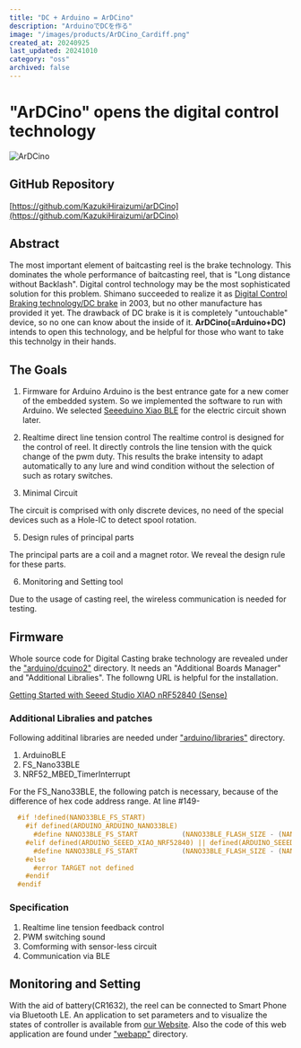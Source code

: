 ```yaml
---
title: "DC + Arduino = ArDCino"
description: "ArduinoでDCを作る"
image: "/images/products/ArDCino_Cardiff.png"
created_at: 20240925
last_updated: 20241010
category: "oss"
archived: false
---
```


# "ArDCino" opens the digital control technology

![ArDCino](/images/products/ArDCino_Cardiff.png)

## GitHub Repository

[https://github.com/KazukiHiraizumi/arDCino](https://github.com/KazukiHiraizumi/arDCino)

## Abstract

The most important element of baitcasting reel is the brake technology. This dominates the whole performance of baitcasting reel, that is "Long distance without Backlash".
Digital control technology may be the most sophisticated solution for this problem. Shimano succeeded to realize it as [Digital Control Braking technology/DC brake](https://www.youtube.com/watch?v=iy6fYpK1zhY) in 2003, but no other manufacture has provided it yet. The drawback of DC brake is it is completely "untouchable" device, so no one can know about the inside of it.
**ArDCino(=Arduino+DC)** intends to open this technology, and be helpful for those who want to take this technolgy in their hands.

## The Goals

1. Firmware for Arduino
Arduino is the best entrance gate for a new comer of the embedded system. So we implemented the software to run with Arduino. We selected [Seeeduino Xiao BLE](https://www.seeedstudio.com/Seeed-XIAO-BLE-nRF52840-p-5201.html) for the electric circuit shown later.

2. Realtime direct line tension control
The realtime control is designed for the control of reel. It directly controls the line tension with the quick change of the pwm duty. This results the brake intensity to adapt automatically to any lure and wind condition without the selection of such as rotary switches.

3. Minimal Circuit

The circuit is comprised with only discrete devices, no need of the special devices such as a Hole-IC to detect spool rotation.

5. Design rules of principal parts

The principal parts are a coil and a magnet rotor. We reveal the design rule for these parts.

6. Monitoring and Setting tool

Due to the usage of casting reel, the wireless communication is needed for testing.

## Firmware

Whole source code for Digital Casting brake technology are revealed under the ["arduino/dcuino2"](arduino/) directory. It needs an "Additional Boards Manager" and "Additional Libralies". The followng URL is helpful for the installation.

[Getting Started with Seeed Studio XIAO nRF52840 (Sense)](https://wiki.seeedstudio.com/XIAO_BLE/)

### Additional Libralies and patches

Following additinal libraries are needed under ["arduino/libraries"](arduino/libraries) directory.

1. ArduinoBLE
2. FS_Nano33BLE
3. NRF52_MBED_TimerInterrupt

For the FS_Nano33BLE, the following patch is necessary, because of the difference of hex code address range.
At line #149-

~~~c
  #if !defined(NANO33BLE_FS_START)
    #if defined(ARDUINO_ARDUINO_NANO33BLE)
      #define NANO33BLE_FS_START           (NANO33BLE_FLASH_SIZE - (NANO33BLE_FS_SIZE_KB * 1024))
    #elif defined(ARDUINO_SEEED_XIAO_NRF52840) || defined(ARDUINO_SEEED_XIAO_NRF52840_SENSE)
      #define NANO33BLE_FS_START           (NANO33BLE_FLASH_SIZE - (NANO33BLE_FS_SIZE_KB * 1024)-0xC000)
    #else
      #error TARGET not defined
    #endif
  #endif
~~~

### Specification

1. Realtime line tension feedback control
2. PWM switching sound
3. Comforming with sensor-less circuit
4. Communication via BLE

## Monitoring and Setting

With the aid of battery(CR1632), the reel can be connected to Smart Phone via Bluetooth LE. An application to set parameters and to visualize the states of controller is available from [our Website](https://www.c-able.ne.jp/~hirai551/dl/dciot.html). Also the code of this web application are found under ["webapp"](webapp/) directory.

